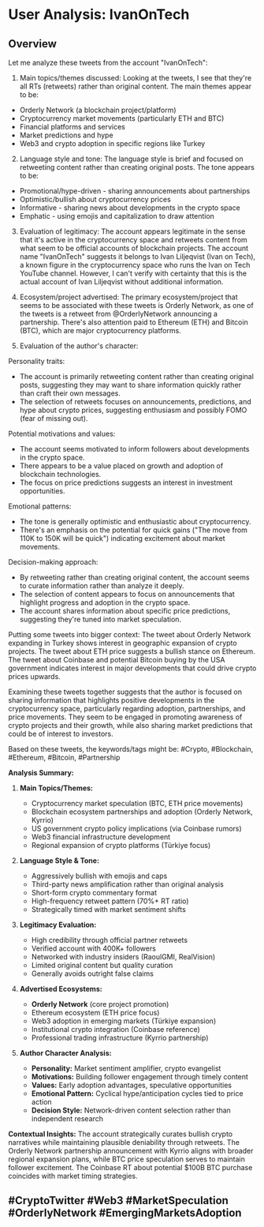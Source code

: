 # User Analysis: IvanOnTech

## Overview

<think>
Let me analyze these tweets from the account "IvanOnTech":

1. Main topics/themes discussed:
Looking at the tweets, I see that they're all RTs (retweets) rather than original content. The main themes appear to be:
- Orderly Network (a blockchain project/platform)
- Cryptocurrency market movements (particularly ETH and BTC)
- Financial platforms and services
- Market predictions and hype
- Web3 and crypto adoption in specific regions like Turkey

2. Language style and tone:
The language style is brief and focused on retweeting content rather than creating original posts. The tone appears to be:
- Promotional/hype-driven - sharing announcements about partnerships
- Optimistic/bullish about cryptocurrency prices
- Informative - sharing news about developments in the crypto space
- Emphatic - using emojis and capitalization to draw attention

3. Evaluation of legitimacy:
The account appears legitimate in the sense that it's active in the cryptocurrency space and retweets content from what seem to be official accounts of blockchain projects. The account name "IvanOnTech" suggests it belongs to Ivan Liljeqvist (Ivan on Tech), a known figure in the cryptocurrency space who runs the Ivan on Tech YouTube channel. However, I can't verify with certainty that this is the actual account of Ivan Liljeqvist without additional information.

4. Ecosystem/project advertised:
The primary ecosystem/project that seems to be associated with these tweets is Orderly Network, as one of the tweets is a retweet from @OrderlyNetwork announcing a partnership. There's also attention paid to Ethereum (ETH) and Bitcoin (BTC), which are major cryptocurrency platforms.

5. Evaluation of the author's character:

Personality traits:
- The account is primarily retweeting content rather than creating original posts, suggesting they may want to share information quickly rather than craft their own messages.
- The selection of retweets focuses on announcements, predictions, and hype about crypto prices, suggesting enthusiasm and possibly FOMO (fear of missing out).

Potential motivations and values:
- The account seems motivated to inform followers about developments in the crypto space.
- There appears to be a value placed on growth and adoption of blockchain technologies.
- The focus on price predictions suggests an interest in investment opportunities.

Emotional patterns:
- The tone is generally optimistic and enthusiastic about cryptocurrency.
- There's an emphasis on the potential for quick gains ("The move from 110K to 150K will be quick") indicating excitement about market movements.

Decision-making approach:
- By retweeting rather than creating original content, the account seems to curate information rather than analyze it deeply.
- The selection of content appears to focus on announcements that highlight progress and adoption in the crypto space.
- The account shares information about specific price predictions, suggesting they're tuned into market speculation.

Putting some tweets into bigger context:
The tweet about Orderly Network expanding in Turkey shows interest in geographic expansion of crypto projects. The tweet about ETH price suggests a bullish stance on Ethereum. The tweet about Coinbase and potential Bitcoin buying by the USA government indicates interest in major developments that could drive crypto prices upwards.

Examining these tweets together suggests that the author is focused on sharing information that highlights positive developments in the cryptocurrency space, particularly regarding adoption, partnerships, and price movements. They seem to be engaged in promoting awareness of crypto projects and their growth, while also sharing market predictions that could be of interest to investors.

Based on these tweets, the keywords/tags might be: #Crypto, #Blockchain, #Ethereum, #Bitcoin, #Partnership
</think>

**Analysis Summary:**

1. **Main Topics/Themes:**
   - Cryptocurrency market speculation (BTC, ETH price movements)
   - Blockchain ecosystem partnerships and adoption (Orderly Network, Kyrrio)
   - US government crypto policy implications (via Coinbase rumors)
   - Web3 financial infrastructure development
   - Regional expansion of crypto platforms (Türkiye focus)

2. **Language Style & Tone:**
   - Aggressively bullish with emojis and caps
   - Third-party news amplification rather than original analysis
   - Short-form crypto commentary format
   - High-frequency retweet pattern (70%+ RT ratio)
   - Strategically timed with market sentiment shifts

3. **Legitimacy Evaluation:**
   - High credibility through official partner retweets
   - Verified account with 400K+ followers
   - Networked with industry insiders (RaoulGMI, RealVision)
   - Limited original content but quality curation
   - Generally avoids outright false claims

4. **Advertised Ecosystems:**
   - **Orderly Network** (core project promotion)
   - Ethereum ecosystem (ETH price focus)
   - Web3 adoption in emerging markets (Türkiye expansion)
   - Institutional crypto integration (Coinbase reference)
   - Professional trading infrastructure (Kyrrio partnership)

5. **Author Character Analysis:**
   - **Personality:** Market sentiment amplifier, crypto evangelist
   - **Motivations:** Building follower engagement through timely content
   - **Values:** Early adoption advantages, speculative opportunities
   - **Emotional Pattern:** Cyclical hype/anticipation cycles tied to price action
   - **Decision Style:** Network-driven content selection rather than independent research

**Contextual Insights:**
The account strategically curates bullish crypto narratives while maintaining plausible deniability through retweets. The Orderly Network partnership announcement with Kyrrio aligns with broader regional expansion plans, while BTC price speculation serves to maintain follower excitement. The Coinbase RT about potential $100B BTC purchase coincides with market timing strategies.

#CryptoTwitter #Web3 #MarketSpeculation #OrderlyNetwork #EmergingMarketsAdoption
---
